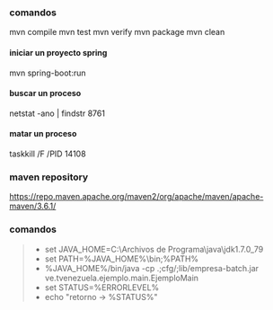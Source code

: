 

### comandos
mvn compile
mvn test
mvn verify
mvn package
mvn clean

#### iniciar un proyecto spring
mvn spring-boot:run

#### buscar un proceso
netstat -ano | findstr 8761

#### matar un proceso
taskkill /F /PID 14108

### maven repository
https://repo.maven.apache.org/maven2/org/apache/maven/apache-maven/3.6.1/

### comandos
>- set JAVA_HOME=C:\Archivos de Programa\java\jdk1.7.0_79
>- set PATH=%JAVA_HOME%\bin;%PATH%
>- %JAVA_HOME%/bin/java -cp .;cfg/;lib/empresa-batch.jar ve.tvenezuela.ejemplo.main.EjemploMain
>- set STATUS=%ERRORLEVEL%
>- echo "retorno -> %STATUS%"


